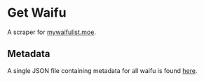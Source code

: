 # Get Waifu

A scraper for [mywaifulist.moe](https://mywaifulist.moe). 

## Metadata

A single JSON file containing metadata for all waifu is found [here](data/waifu_metadata.json).
